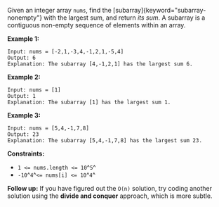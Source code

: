 Given an integer array `nums`, find the
[subarray]{keyword="subarray-nonempty"} with the largest sum, and return
_its sum_.
A subarray is a contiguous non-empty sequence of elements within an array.

**Example 1:**

    Input: nums = [-2,1,-3,4,-1,2,1,-5,4]
    Output: 6
    Explanation: The subarray [4,-1,2,1] has the largest sum 6.

**Example 2:**

    Input: nums = [1]
    Output: 1
    Explanation: The subarray [1] has the largest sum 1.

**Example 3:**

    Input: nums = [5,4,-1,7,8]
    Output: 23
    Explanation: The subarray [5,4,-1,7,8] has the largest sum 23.

**Constraints:**

- `1 <= nums.length <= 10`^`5`^
- `-10`^`4`^`<= nums[i] <= 10`^`4`^

**Follow up:** If you have figured out the `O(n)` solution, try coding
another solution using the **divide and conquer** approach, which is
more subtle.
